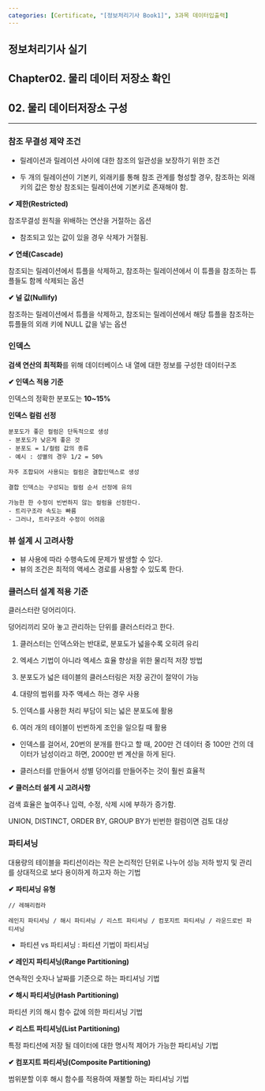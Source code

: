 ```yaml
---
categories: [Certificate, "[정보처리기사 Book1]", 3과목 데이터입출력]
---
```


## 정보처리기사 실기

## Chapter02. 물리 데이터 저장소 확인

## 02. 물리 데이터저장소 구성

<hr>

### 참조 무결성 제약 조건

- 릴레이션과 릴레이션 사이에 대한 참조의 일관성을 보장하기 위한 조건

- 두 개의 릴레이션이 기본키, 외래키를 통해 참조 관계를 형성할 경우, 참조하는 외래키의 값은 항상 참조되는 릴레이션에 기본키로 존재해야 함.

**✔ 제한(Restricted)**

참조무결성 원칙을 위배하는 연산을 거절하는 옵션

- 참조되고 있는 값이 있을 경우 삭제가 거절됨.

**✔ 연쇄(Cascade)**

참조되는 릴레이션에서 튜플을 삭제하고, 참조하는 릴레이션에서 이 튜플을 참조하는 튜플들도 함께 삭제되는 옵션

**✔ 널 값(Nullify)**

참조하는 릴레이션에서 튜플을 삭제하고, 참조되는 릴레이션에서 해당 튜플을 참조하는 튜플들의 외래 키에 NULL 값을 넣는 옵션

### 인덱스

**검색 연산의 최적화**를 위해 데이터베이스 내 열에 대한 정보를 구성한 데이터구조

**✔ 인덱스 적용 기준**

인덱스의 정확한 분포도는 **10~15%**


**인덱스 컬럼 선정**
```
분포도가 좋은 컬럼은 단독적으로 생성
- 분포도가 낮은게 좋은 것
- 분포도 = 1/컬럼 값의 종류
- 예시 : 성별의 경우 1/2 = 50%

자주 조합되어 사용되는 컬럼은 결합인덱스로 생성

결합 인덱스는 구성되는 컬럼 순서 선정에 유의

가능한 한 수정이 빈번하지 않는 컬럼을 선정한다. 
- 트리구조라 속도는 빠름 
- 그러나, 트리구조라 수정이 어려움
```

### 뷰 설계 시 고려사항

- 뷰 사용에 따라 수행속도에 문제가 발생할 수 있다.
- 뷰의 조건은 최적의 액세스 경로를 사용할 수 있도록 한다.

### 클러스터 설계 적용 기준

클러스터란 덩어리이다. 

덩어리끼리 모아 놓고 관리하는 단위를 클러스터라고 한다.

1. 클러스터는 인덱스와는 반대로, 분포도가 넓을수록 오히려 유리

2. 엑세스 기법이 아니라 엑세스 효율 향상을 위한 물리적 저장 방법

3. 분포도가 넓은 테이블의 클러스터링은 저장 공간이 절약이 가능

4. 대량의 범위를 자주 액세스 하는 경우 사용

5. 인덱스를 사용한 처리 부담이 되는 넓은 분포도에 활용

6. 여러 개의 테이블이 빈번하게 조인을 일으킬 때 활용

- 인덱스를 걸어서, 20번의 분개를 한다고 할 때, 200만 건 데이터 중 100만 건의 데이터가 남성이라고 하면, 2000만 번 계산을 하게 된다.

- 클러스터를 만들어서 성별 덩어리를 만들어주는 것이 훨씬 효율적

**✔ 클러스터 설계 시 고려사항**

검색 효율은 높여주나 입력, 수정, 삭제 시에 부하가 증가함.

UNION, DISTINCT, ORDER BY, GROUP BY가 빈번한 컬럼이면 검토 대상


### 파티셔닝

대용량의 테이블을 파티션이라는 작은 논리적인 단위로 나누어 성능 저하 방지 및 관리를 상대적으로 보다 용이하게 하고자 하는 기법

**✔ 파티셔닝 유형**

```
// 레해리컴라

레인지 파티셔닝 / 해시 파티셔닝 / 리스트 파티셔닝 / 컴포지트 파티셔닝 / 라운드로빈 파티셔닝
```

- 파티션 vs 파티셔닝 : 파티션 기법이 파티셔닝

**✔ 레인지 파티셔닝(Range Partitioning)**

연속적인 숫자나 날짜를 기준으로 하는 파티셔닝 기법

**✔ 해시 파티셔닝(Hash Partitioning)**

파티션 키의 해시 함수 값에 의한 파티셔닝 기법

**✔ 리스트 파티셔닝(List Partitioning)**

특정 파티션에 저장 될 데이터에 대한 명시적 제어가 가능한 파티셔닝 기법

**✔ 컴포지트 파티셔닝(Composite Partitioning)**

범위분할 이후 해시 함수를 적용하여 재불할 하는 파티셔닝 기법
